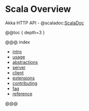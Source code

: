 # Scala Overview

Akka HTTP API - @scaladoc:[ScalaDoc](akka.http.scaladsl.index)

@@toc { depth=3 }

@@@ index

* [intro](01-introduction.md)
* [usage](02-usage.md)
* [abstractions](common/index.md)
* [server](04-server.md)
* [client](client-side/index.md)
* [extensions](06-extensions.md)
* [contributing](07-contributing.md)
* [faq](08-faq.md)
* [reference](09-reference.md)

@@@
